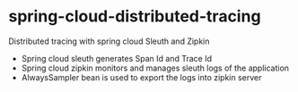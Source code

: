 # spring-cloud-distributed-tracing
Distributed tracing with spring cloud Sleuth and Zipkin
- Spring cloud sleuth generates Span Id and Trace Id
- Spring cloud zipkin monitors and manages sleuth logs of the application
- AlwaysSampler bean is used to export the logs into zipkin server
